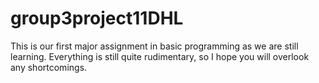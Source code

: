 # group3project11DHL
This is our first major assignment in basic programming as we are still learning. Everything is still quite rudimentary, so I hope you will overlook any shortcomings.

